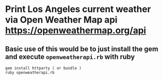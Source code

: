 # Print Los Angeles current weather via Open Weather Map api  https://openweathermap.org/api
## Basic use of this would be to just install the gem and execute `openweatherapi.rb` with ruby

```
gem install httparty ( or bundle ) 
ruby openweatherapi.rb
```

